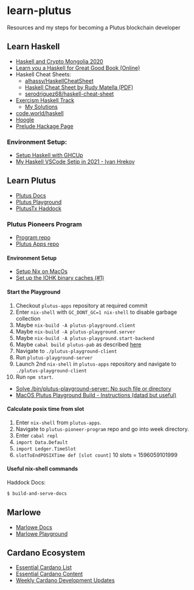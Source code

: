 # learn-plutus
Resources and my steps for becoming a Plutus blockchain developer


## Learn Haskell
- [Haskell and Crypto Mongolia 2020](https://www.youtube.com/playlist?list=PLJ3w5xyG4JWmBVIigNBytJhvSSfZZzfTm)
- [Learn you a Haskell for Great Good Book (Online)](http://learnyouahaskell.com/chapters)
- Haskell Cheat Sheets:
  - [alhassy/HaskellCheatSheet](https://github.com/alhassy/HaskellCheatSheet)
  - [Haskell Cheat Sheet by Rudy Matella (PDF)](https://matela.com.br/haskell-cs.pdf)
  - [serodriguez68/haskell-cheat-sheet](https://github.com/serodriguez68/haskell-cheat-sheet)
- [Exercism Haskell Track](https://exercism.org/tracks/haskell)
  - [My Solutions](https://github.com/elliothimmelfarb/exercism-haskell)
- [code.world/haskell](https://code.world/haskell)
- [Hoogle](https://hoogle.haskell.org/)
- [Prelude Hackage Page](https://hackage.haskell.org/package/base-4.16.1.0/docs/Prelude.html)

### Environment Setup:
- [Setup Haskell with GHCUp](https://www.haskell.org/ghcup/)
- [My Haskell VSCode Setip in 2021 - Ivan Hrekov](https://betterprogramming.pub/haskell-vs-code-setup-in-2021-6267cc991551)

## Learn Plutus
- [Plutus Docs](https://plutus.readthedocs.io/en/latest/)
- [Plutus Playground](https://playground.plutus.iohkdev.io/)
- [PlutusTx Haddock](https://playground.plutus.iohkdev.io/doc/haddock/plutus-tx/html/PlutusTx.html)

### Plutus Pioneers Program
- [Program repo](https://github.com/input-output-hk/plutus-pioneer-program)
- [Plutus Apps repo](https://github.com/input-output-hk/plutus-apps)

#### Environment Setup
- [Setup Nix on MacOs](https://nixos.org/download.html#nix-install-macos)
- [Set up the IOHK binary caches (#1)](https://github.com/input-output-hk/plutus#how-to-set-up-the-iohk-binary-caches)

#### Start the Playground
1. Checkout `plutus-apps` repository at required commit
2. Enter `nix-shell` with `GC_DONT_GC=1 nix-shell` to disable garbage collection
3. Maybe `nix-build -A plutus-playground.client`
4. Maybe `nix-build -A plutus-playground.server`
5. Maybe `nix-build -A plutus-playground.start-backend`
6. Maybe `cabal build plutus-pab` as described [here](https://github.com/input-output-hk/plutus-apps/#how-to-build-the-haskell-packages-with-cabal)
7. Navigate to `./plutus-playground-client`
8. Run `plutus-playground-server`
9. Launch 2nd `nix-shell` in `plutus-apps` repository and navigate to `./plutus-playground-client`
10. Run `npm start`. 
- [Solve /bin/plutus-playground-server: No such file or directory](https://issuemode.com/issues/input-output-hk/plutus-apps/42168502)
- [MacOS Plutus Playground Build - Instructions (datad but useful)](https://www.reddit.com/r/cardano/comments/mmzut6/macos_plutus_playground_build_instructions/)

#### Calculate posix time from slot
1. Enter `nix-shell` from `plutus-apps`. 
2. Navigate to `plutus-pioneer-program` repo and go into week directory.
3. Enter `cabal repl`
4. `import Data.Default`
5. `import Ledger.TimeSlot`
6. `slotToEndPOSIXTime def [slot count]`
10 slots = 1596059101999

#### Useful nix-shell commands

Haddock Docs:
```bash 
$ build-and-serve-docs
```

## Marlowe
- [Marlowe Docs](https://marlowe-playground-staging.plutus.aws.iohkdev.io/doc/marlowe/tutorials/index.html)
- [Marlowe Playground](https://marlowe-playground-staging.plutus.aws.iohkdev.io/#/)

## Cardano Ecosystem
- [Essential Cardano List](https://github.com/input-output-hk/essential-cardano/blob/main/essential-cardano-list.md)
- [Essential Cardano Content](https://github.com/input-output-hk/essential-cardano-content)
- [Weekly Cardano Development Updates](https://github.com/input-output-hk/essential-cardano-content/tree/main/content/development-update)
